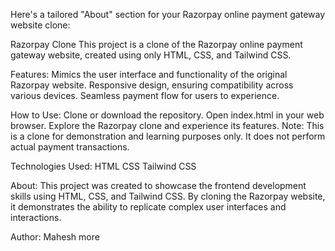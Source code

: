 
Here's a tailored "About" section for your Razorpay online payment gateway website clone:

Razorpay Clone
This project is a clone of the Razorpay online payment gateway website, created using only HTML, CSS, and Tailwind CSS.

Features:
Mimics the user interface and functionality of the original Razorpay website.
Responsive design, ensuring compatibility across various devices.
Seamless payment flow for users to experience.

How to Use:
Clone or download the repository.
Open index.html in your web browser.
Explore the Razorpay clone and experience its features.
Note: This is a clone for demonstration and learning purposes only. It does not perform actual payment transactions.

Technologies Used:
HTML
CSS
Tailwind CSS

About:
This project was created to showcase the frontend development skills using HTML, CSS, and Tailwind CSS. By cloning the Razorpay website, it demonstrates the ability to replicate complex user interfaces and interactions.

Author:
Mahesh more

